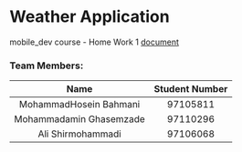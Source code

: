 # Weather Application

mobile_dev course - Home Work 1 [document](https://github.com/sharif-dev/HW1-Weather/raw/master/Mobile_HW1.pdf)

### Team Members:
|        Name        | Student Number |
|:-----------------:|:--------------:|
|   MohammadHosein Bahmani  |    97105811    |
| Mohammadamin Ghasemzade |    97110296    |
|    Ali Shirmohammadi   |    97106068    |
